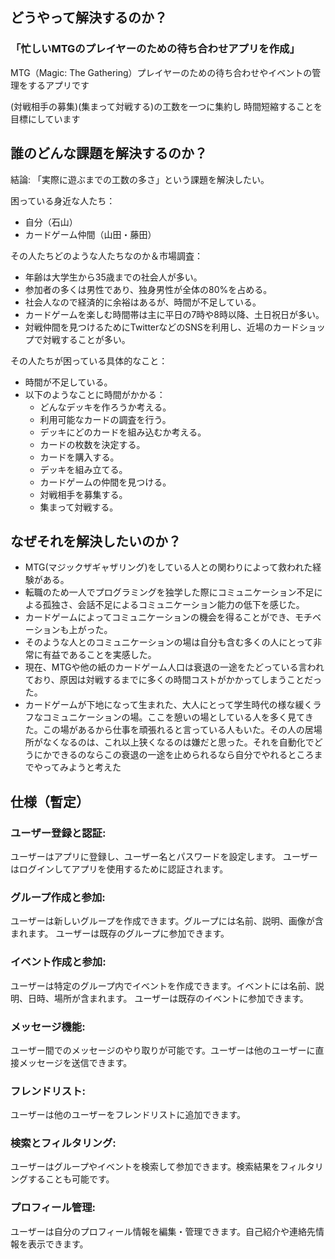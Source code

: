 ## どうやって解決するのか？

### 「忙しいMTGのプレイヤーのための待ち合わせアプリを作成」

MTG（Magic: The Gathering）プレイヤーのための待ち合わせやイベントの管理をするアプリです

(対戦相手の募集)(集まって対戦する)の工数を一つに集約し
時間短縮することを目標にしています

## 誰のどんな課題を解決するのか？

結論: 「実際に遊ぶまでの工数の多さ」という課題を解決したい。

困っている身近な人たち：
- 自分（石山）
- カードゲーム仲間（山田・藤田）

その人たちどのような人たちなのか＆市場調査：
- 年齢は大学生から35歳までの社会人が多い。
- 参加者の多くは男性であり、独身男性が全体の80%を占める。
- 社会人なので経済的に余裕はあるが、時間が不足している。
- カードゲームを楽しむ時間帯は主に平日の7時や8時以降、土日祝日が多い。
- 対戦仲間を見つけるためにTwitterなどのSNSを利用し、近場のカードショップで対戦することが多い。

その人たちが困っている具体的なこと：
- 時間が不足している。
- 以下のようなことに時間がかかる：
  - どんなデッキを作ろうか考える。
  - 利用可能なカードの調査を行う。
  - デッキにどのカードを組み込むか考える。
  - カードの枚数を決定する。
  - カードを購入する。
  - デッキを組み立てる。
  - カードゲームの仲間を見つける。
  - 対戦相手を募集する。
  - 集まって対戦する。

## なぜそれを解決したいのか？

- MTG(マジックザギャザリング)をしている人との関わりによって救われた経験がある。
- 転職のため一人でプログラミングを独学した際にコミュニケーション不足による孤独さ、会話不足によるコミュニケーション能力の低下を感じた。
- カードゲームによってコミュニケーションの機会を得ることができ、モチベーションも上がった。
- そのような人とのコミュニケーションの場は自分も含む多くの人にとって非常に有益であることを実感した。
- 現在、MTGや他の紙のカードゲーム人口は衰退の一途をたどっている言われており、原因は対戦するまでに多くの時間コストがかかってしまうことだった。
- カードゲームが下地になって生まれた、大人にとって学生時代の様な緩くラフなコミュニケーションの場。ここを憩いの場としている人を多く見てきた。この場があるから仕事を頑張れると言っている人もいた。その人の居場所がなくなるのは、これ以上狭くなるのは嫌だと思った。それを自動化でどうにかできるのならこの衰退の一途を止められるなら自分でやれるところまでやってみようと考えた

## 仕様（暫定）

### ユーザー登録と認証:
ユーザーはアプリに登録し、ユーザー名とパスワードを設定します。
ユーザーはログインしてアプリを使用するために認証されます。

### グループ作成と参加:
ユーザーは新しいグループを作成できます。グループには名前、説明、画像が含まれます。
ユーザーは既存のグループに参加できます。

### イベント作成と参加:
ユーザーは特定のグループ内でイベントを作成できます。イベントには名前、説明、日時、場所が含まれます。
ユーザーは既存のイベントに参加できます。

### メッセージ機能:
ユーザー間でのメッセージのやり取りが可能です。ユーザーは他のユーザーに直接メッセージを送信できます。

### フレンドリスト:
ユーザーは他のユーザーをフレンドリストに追加できます。

### 検索とフィルタリング:
ユーザーはグループやイベントを検索して参加できます。検索結果をフィルタリングすることも可能です。

### プロフィール管理:
ユーザーは自分のプロフィール情報を編集・管理できます。自己紹介や連絡先情報を表示できます。



